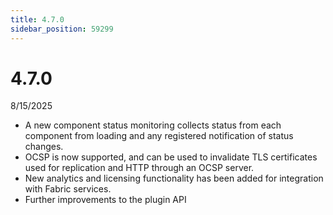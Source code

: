 ```yaml
---
title: 4.7.0
sidebar_position: 59299
---
```


# 4.7.0

8/15/2025

- A new component status monitoring collects status from each component from loading and any registered notification of status changes.
- OCSP is now supported, and can be used to invalidate TLS certificates used for replication and HTTP through an OCSP server.
- New analytics and licensing functionality has been added for integration with Fabric services.
- Further improvements to the plugin API